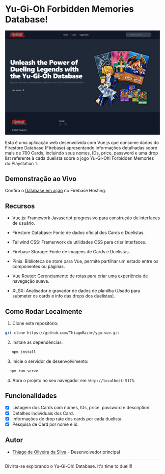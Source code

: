 # Yu-Gi-Oh Forbidden Memories Database!

![Database Screenshot](https://raw.githubusercontent.com/ThiagoRazor/ygo-vue/main/client/src/assets/Screenshot%202023-11-24%20at%2016-49-30%20Vite%20App.png)

Esta é uma aplicação web desenvolvida com Vue.js que consome dados do Firestore Database (Firebase) 
apresentando informações detalhadas sobre mais de 700 Cards, incluindo seus nomes, IDs, price, password 
e uma drop list referente à cada duelista sobre o jogo Yu-Gi-Oh! Forbidden Memories do Playstation 1. 

## Demonstração ao Vivo

Confira o [Database em ação](https://forbidden-database.web.app/) no Firebase Hosting.

## Recursos

- Vue.js: Framework Javascript progressivo para construção de interfaces de usuário.

- Firestore Database: Fonte de dados oficial dos Cards e Duelistas.

- Tailwind CSS: Framerwork de utilidades CSS para criar interfaces.

- Firebase Storage: Fonte de imagens de Cards e Duelistas.

- Pinia: Biblioteca de store para Vue, permite partilhar um estado entre os componentes ou páginas.

- Vue Router: Gerenciamento de rotas para criar uma experiência de navegação suave.

- XLSX: Analisador e gravador de dados de planilha (Usado para submeter os cards e info das drops dos duelistas). 
  
## Como Rodar Localmente

1. Clone este repositório:
```sh
git clone https://github.com/ThiagoRazor/ygo-vue.git
```
2. Instale as dependências:
```sh
   npm install
```
3. Inicie o servidor de desenvolvimento:
```sh
  npm run serve
```
4. Abra o projeto no seu navegador em `http://localhost:5173`.

## Funcionalidades 

- [x] Listagem dos Cards com nomes, IDs, price, password e description.
- [x] Detalhes individuais dos Card.
- [x] Informações de drop rate dos cards por cada duelista.
- [x] Pesquisa de Card por nome e id.

## Autor

- [Thiago de Oliveira da Silva](https://github.com/ThiagoRazor) - Desenvolvedor principal

---

Divirta-se explorando o Yu-Gi-Oh! Database. It's time to duel!!!
